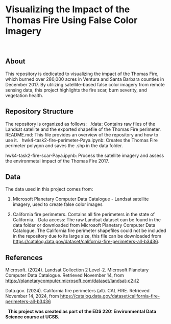 # Visualizing the Impact of the Thomas Fire Using False Color Imagery
 
## About
This repository is dedicated to visualizing the impact of the Thomas Fire, which burned over 280,000 acres in Ventura and Santa Barbara counties in December 2017. By utilizing satellite-based false color imagery from remote sensing data, this project highlights the fire scar, burn severity, and vegetation health.
 
## Repository Structure
The repository is organized as follows:
 
/data: Contains raw files of the Landsat satellite and the exported shapefile of the Thomas Fire perimeter.
 
README.md: This file provides an overview of the repository and how to use it.
 
hwk4-task2-fire-perimeter-Paya.ipynb: Creates the Thomas Fire perimeter polygon and saves the .shp in the data folder.

hwk4-task2-fire-scar-Paya.ipynb: Process the satellite imagery and assess the environmetal impact of the Thomas Fire 2017.

## Data
The data used in this project comes from: 

1. Microsoft Planetary Computer Data Catalogue - Landsat satellite imagery, used to create false color images
   
2. California fire perimeters. Contains all fire perimeters in the state of California.
 
Data access: The raw Landsat dataset can be found in the data folder or downloaded from  Microsoft Planetary Computer Data Catalogue. The California fire perimeter shapefiles could not be included in the repository due to its large size, this file can be downloaded from https://catalog.data.gov/dataset/california-fire-perimeters-all-b3436.

## References
Microsoft. (2024). Landsat Collection 2 Level-2. Microsoft Planetary Computer Data Catalogue. Retrieved November 14, from https://planetarycomputer.microsoft.com/dataset/landsat-c2-l2

Data.gov. (2024). California fire perimeters (all). CAL FIRE. Retrieved November 14, 2024, from https://catalog.data.gov/dataset/california-fire-perimeters-all-b3436

 
**This project was created as part of the EDS 220: Environmental Data Science course at UCSB.**
 
